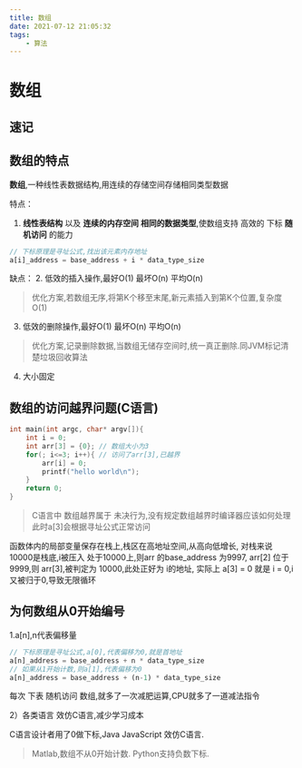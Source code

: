 ```yaml
---
title: 数组
date: 2021-07-12 21:05:32
tags: 
    - 算法
---
```


# 数组

## 速记


## 数组的特点

__数组__,一种线性表数据结构,用连续的存储空间存储相同类型数据

特点：

1. __线性表结构__ 以及 __连续的内存空间__ __相同的数据类型__,使数组支持 高效的 下标 __随机访问__ 的能力

```js
// 下标原理是寻址公式,找出该元素内存地址
a[i]_address = base_address + i * data_type_size
```

缺点：
2. 低效的插入操作,最好O(1) 最坏O(n) 平均O(n)
> 优化方案,若数组无序,将第K个移至末尾,新元素插入到第K个位置,复杂度O(1)

3. 低效的删除操作,最好O(1) 最坏O(n) 平均O(n)
> 优化方案,记录删除数据,当数组无储存空间时,统一真正删除.同JVM标记清楚垃圾回收算法

4. 大小固定

## 数组的访问越界问题(C语言)

```C++
int main(int argc, char* argv[]){
    int i = 0;
    int arr[3] = {0}; // 数组大小为3
    for(; i<=3; i++){ // 访问了arr[3],已越界
        arr[i] = 0;
        printf("hello world\n");
    }
    return 0;
}
```
> C语言中 数组越界属于 未决行为,没有规定数组越界时编译器应该如何处理
> 此时a[3]会根据寻址公式正常访问

函数体内的局部变量保存在栈上,栈区在高地址空间,从高向低增长,
对栈来说 10000是栈底,i被压入 处于10000上,则arr 的base_address 为9997,
arr[2] 位于9999,则 arr[3],被判定为 10000,此处正好为 i的地址,
实际上 a[3] = 0 就是 i = 0,i又被归于0,导致无限循环


## 为何数组从0开始编号

1.a[n],n代表偏移量

```js
// 下标原理是寻址公式,a[0],代表偏移为0,就是首地址
a[n]_address = base_address + n * data_type_size
// 如果从1开始计数,则a[1],代表偏移为0
a[n]_address = base_address + (n-1) * data_type_size
```
每次 下表 随机访问 数组,就多了一次减肥运算,CPU就多了一道减法指令

2）各类语言 效仿C语言,减少学习成本

C语言设计者用了0做下标,Java JavaScript 效仿C语言.

> Matlab,数组不从0开始计数. Python支持负数下标.

